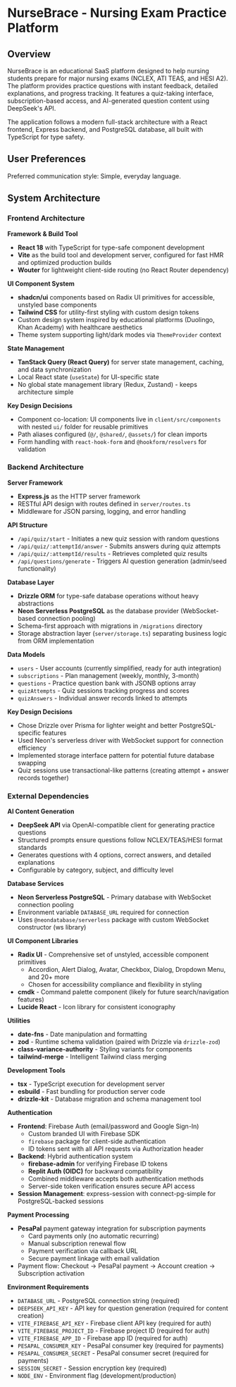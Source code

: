 # NurseBrace - Nursing Exam Practice Platform

## Overview

NurseBrace is an educational SaaS platform designed to help nursing students prepare for major nursing exams (NCLEX, ATI TEAS, and HESI A2). The platform provides practice questions with instant feedback, detailed explanations, and progress tracking. It features a quiz-taking interface, subscription-based access, and AI-generated question content using DeepSeek's API.

The application follows a modern full-stack architecture with a React frontend, Express backend, and PostgreSQL database, all built with TypeScript for type safety.

## User Preferences

Preferred communication style: Simple, everyday language.

## System Architecture

### Frontend Architecture

**Framework & Build Tool**
- **React 18** with TypeScript for type-safe component development
- **Vite** as the build tool and development server, configured for fast HMR and optimized production builds
- **Wouter** for lightweight client-side routing (no React Router dependency)

**UI Component System**
- **shadcn/ui** components based on Radix UI primitives for accessible, unstyled base components
- **Tailwind CSS** for utility-first styling with custom design tokens
- Custom design system inspired by educational platforms (Duolingo, Khan Academy) with healthcare aesthetics
- Theme system supporting light/dark modes via `ThemeProvider` context

**State Management**
- **TanStack Query (React Query)** for server state management, caching, and data synchronization
- Local React state (`useState`) for UI-specific state
- No global state management library (Redux, Zustand) - keeps architecture simple

**Key Design Decisions**
- Component co-location: UI components live in `client/src/components` with nested `ui/` folder for reusable primitives
- Path aliases configured (`@/`, `@shared/`, `@assets/`) for clean imports
- Form handling with `react-hook-form` and `@hookform/resolvers` for validation

### Backend Architecture

**Server Framework**
- **Express.js** as the HTTP server framework
- RESTful API design with routes defined in `server/routes.ts`
- Middleware for JSON parsing, logging, and error handling

**API Structure**
- `/api/quiz/start` - Initiates a new quiz session with random questions
- `/api/quiz/:attemptId/answer` - Submits answers during quiz attempts
- `/api/quiz/:attemptId/results` - Retrieves completed quiz results
- `/api/questions/generate` - Triggers AI question generation (admin/seed functionality)

**Database Layer**
- **Drizzle ORM** for type-safe database operations without heavy abstractions
- **Neon Serverless PostgreSQL** as the database provider (WebSocket-based connection pooling)
- Schema-first approach with migrations in `/migrations` directory
- Storage abstraction layer (`server/storage.ts`) separating business logic from ORM implementation

**Data Models**
- `users` - User accounts (currently simplified, ready for auth integration)
- `subscriptions` - Plan management (weekly, monthly, 3-month)
- `questions` - Practice question bank with JSONB options array
- `quizAttempts` - Quiz sessions tracking progress and scores
- `quizAnswers` - Individual answer records linked to attempts

**Key Design Decisions**
- Chose Drizzle over Prisma for lighter weight and better PostgreSQL-specific features
- Used Neon's serverless driver with WebSocket support for connection efficiency
- Implemented storage interface pattern for potential future database swapping
- Quiz sessions use transactional-like patterns (creating attempt + answer records together)

### External Dependencies

**AI Content Generation**
- **DeepSeek API** via OpenAI-compatible client for generating practice questions
- Structured prompts ensure questions follow NCLEX/TEAS/HESI format standards
- Generates questions with 4 options, correct answers, and detailed explanations
- Configurable by category, subject, and difficulty level

**Database Services**
- **Neon Serverless PostgreSQL** - Primary database with WebSocket connection pooling
- Environment variable `DATABASE_URL` required for connection
- Uses `@neondatabase/serverless` package with custom WebSocket constructor (ws library)

**UI Component Libraries**
- **Radix UI** - Comprehensive set of unstyled, accessible component primitives
  - Accordion, Alert Dialog, Avatar, Checkbox, Dialog, Dropdown Menu, and 20+ more
  - Chosen for accessibility compliance and flexibility in styling
- **cmdk** - Command palette component (likely for future search/navigation features)
- **Lucide React** - Icon library for consistent iconography

**Utilities**
- **date-fns** - Date manipulation and formatting
- **zod** - Runtime schema validation (paired with Drizzle via `drizzle-zod`)
- **class-variance-authority** - Styling variants for components
- **tailwind-merge** - Intelligent Tailwind class merging

**Development Tools**
- **tsx** - TypeScript execution for development server
- **esbuild** - Fast bundling for production server code
- **drizzle-kit** - Database migration and schema management tool

**Authentication**
- **Frontend**: Firebase Auth (email/password and Google Sign-In)
  - Custom branded UI with Firebase SDK
  - `firebase` package for client-side authentication
  - ID tokens sent with all API requests via Authorization header
- **Backend**: Hybrid authentication system
  - **firebase-admin** for verifying Firebase ID tokens
  - **Replit Auth (OIDC)** for backward compatibility
  - Combined middleware accepts both authentication methods
  - Server-side token verification ensures secure API access
- **Session Management**: express-session with connect-pg-simple for PostgreSQL-backed sessions

**Payment Processing**
- **PesaPal** payment gateway integration for subscription payments
  - Card payments only (no automatic recurring)
  - Manual subscription renewal flow
  - Payment verification via callback URL
  - Secure payment linkage with email validation
- Payment flow: Checkout → PesaPal payment → Account creation → Subscription activation

**Environment Requirements**
- `DATABASE_URL` - PostgreSQL connection string (required)
- `DEEPSEEK_API_KEY` - API key for question generation (required for content creation)
- `VITE_FIREBASE_API_KEY` - Firebase client API key (required for auth)
- `VITE_FIREBASE_PROJECT_ID` - Firebase project ID (required for auth)
- `VITE_FIREBASE_APP_ID` - Firebase app ID (required for auth)
- `PESAPAL_CONSUMER_KEY` - PesaPal consumer key (required for payments)
- `PESAPAL_CONSUMER_SECRET` - PesaPal consumer secret (required for payments)
- `SESSION_SECRET` - Session encryption key (required)
- `NODE_ENV` - Environment flag (development/production)